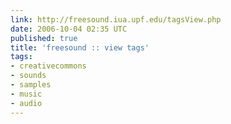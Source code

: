 ```yaml
---
link: http://freesound.iua.upf.edu/tagsView.php
date: 2006-10-04 02:35 UTC
published: true
title: 'freesound :: view tags'
tags:
- creativecommons
- sounds
- samples
- music
- audio
---
```




